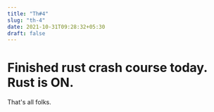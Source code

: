 ```yaml
---
title: "Th#4"
slug: "th-4"
date: 2021-10-31T09:28:32+05:30
draft: false
---
```


# Finished rust crash course today. Rust is ON.
That's all folks.